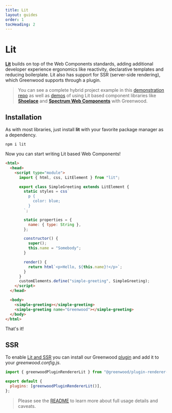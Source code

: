 ```yaml
---
title: Lit
layout: guides
order: 1
tocHeading: 2
---
```


# Lit

[**Lit**](https://lit.dev/) builds on top of the Web Components standards, adding additional developer experience ergonomics like reactivity, declarative templates and reducing boilerplate. Lit also has support for SSR (server-side rendering), which Greenwood supports through a plugin.

> You can see a complete hybrid project example in this [demonstration repo](https://github.com/thescientist13/greenwood-lit-ssr) as well as [demos](https://github.com/thescientist13/greenwood-lit-ssr/pulls?q=is%3Apr+is%3Aopen+label%3Ademo) of using Lit based component libraries like [**Shoelace**](https://shoelace.style/) and [**Spectrum Web Components**](https://opensource.adobe.com/spectrum-web-components/) with Greenwood.

## Installation

As with most libraries, just install **lit** with your favorite package manager as a dependency.

```shell
npm i lit
```

Now you can start writing Lit based Web Components!

```html
<html>
  <head>
    <script type="module">
      import { html, css, LitElement } from "lit";

      export class SimpleGreeting extends LitElement {
        static styles = css`
          p {
            color: blue;
          }
        `;

        static properties = {
          name: { type: String },
        };

        constructor() {
          super();
          this.name = "Somebody";
        }

        render() {
          return html`<p>Hello, ${this.name}!</p>`;
        }
      }
      customElements.define("simple-greeting", SimpleGreeting);
    </script>
  </head>

  <body>
    <simple-greeting></simple-greeting>
    <simple-greeting name="Greenwood"></simple-greeting>
  </body>
</html>
```

That's it!

## SSR

To enable [Lit and SSR](https://lit.dev/docs/ssr/overview/) you can install our Greenwood [plugin](https://github.com/ProjectEvergreen/greenwood/tree/master/packages/plugin-renderer-lit) and add it to your _greenwood.config.js_.

```js
import { greenwoodPluginRendererLit } from "@greenwood/plugin-renderer-lit";

export default {
  plugins: [greenwoodPluginRendererLit()],
};
```

> Please see the [README](https://github.com/ProjectEvergreen/greenwood/blob/master/packages/plugin-renderer-lit/README.md) to learn more about full usage details and caveats.
